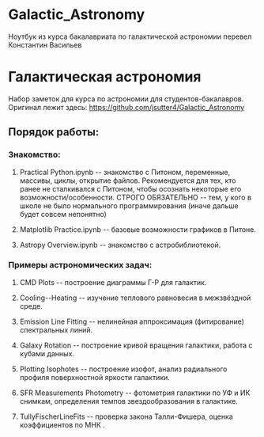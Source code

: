 # Galactic_Astronomy
Ноутбук из курса бакалавриата по галактической астрономии
перевел Константин Васильев

# Галактическая астрономия
Набор заметок для курса по астрономии для студентов-бакалавров. Оригинал лежит здесь:
https://github.com/jsutter4/Galactic_Astronomy

## Порядок работы:

### Знакомство:

1. Practical Python.ipynb -- знакомство с Питоном, переменные, массивы, циклы, открытие файлов. Рекомендуется для тех, кто ранее не сталкивался с Питоном, чтобы осознать некоторые его возможности/особенности. СТРОГО ОБЯЗАТЕЛЬНО -- тем, у кого в школе не было нормального программирования (иначе дальше будет совсем непонятно)

2. Matplotlib Practice.ipynb -- базовые возможности графиков в Питоне.

3. Astropy Overview.ipynb -- знакомство с астробиблиотекой.

### Примеры астрономических задач:

1. CMD Plots -- построение диаграммы Г-Р для галактик.

2. Cooling--Heating -- изучение теплового равновесия в межзвёздной среде.

3. Emission Line Fitting -- нелинейная аппроксимация (фитирование) спектральных линий. 

4. Galaxy Rotation -- построение кривой вращения галактики, работа с кубами данных. 

5. Plotting Isophotes -- построение изофот, анализ радиального профиля поверхностной яркости галактики.

6. SFR Measurements Photometry -- фотометрия галактики по УФ и ИК снимкам, определения темпов звездообразования в галактике.

7. TullyFischerLineFits -- проверка закона Талли-Фишера, оценка коэффициентов по МНК
.



